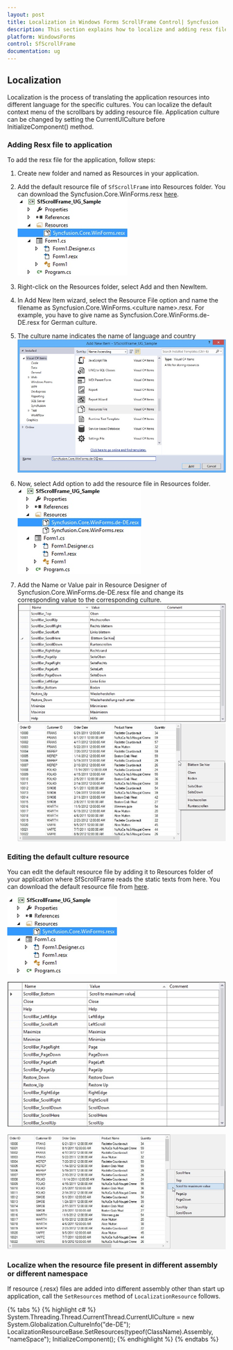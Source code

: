 ```yaml
---
layout: post
title: Localization in Windows Forms ScrollFrame Control| Syncfusion
description: This section explains how to localize and adding resx file and editing the default culture in Syncfusion WinForms SfScrollFrame control and more details.
platform: WindowsForms
control: SfScrollFrame
documentation: ug
---
```


## Localization

Localization is the process of translating the application resources into different language for the specific cultures. You can localize the default context menu of the scrollbars by adding resource file. Application culture can be changed by setting the CurrentUICulture before InitializeComponent() method.

### Adding Resx file to application

To add the resx file for the application, follow steps:

1. Create new folder and named as Resources in your application.

2. Add the default resource file of `SfScrollFrame` into Resources folder. You can download the Syncfusion.Core.WinForms.resx [here](http://www.syncfusion.com/downloads/support/directtrac/general/ze/Syncfusion.Core.WinForms-1127975576).
![WinForms showing add the default resource file in scrollframe](SfScrollFrame_images/SfScrollFrame_img10.jpg)

3. Right-click on the Resources folder, select Add and then NewItem. 

4. In Add New Item wizard, select the Resource File option and name the filename as Syncfusion.Core.WinForms.&lt;culture name&gt;.resx. For example, you have to give name as Syncfusion.Core.WinForms.de-DE.resx for German culture. 

5. The culture name indicates the name of language and country
![WinForms showing the resoure file name new added in scrollframe](SfScrollFrame_images/SfScrollFrame_img11.jpg) 

6. Now, select Add option to add the resource file in Resources folder.<br>
![WinForms showing the different resource file added in scrollframe ](SfScrollFrame_images/SfScrollFrame_img12.jpg)

7. Add the Name or Value pair in Resource Designer of Syncfusion.Core.WinForms.de-DE.resx file and change its corresponding value to the corresponding culture.
![Winforms showing the add name or value in resource file in scrollframe](SfScrollFrame_images/SfScrollFrame_img13.jpg) <br>
![Winforms showing the applied the localization in scrollframe](SfScrollFrame_images/SfScrollFrame_img14.jpg)

### Editing the default culture resource

You can edit the default resource file by adding it to Resources folder of your application where SfScrollFrame reads the static texts from here. You can download the default resource file from [here](http://www.syncfusion.com/downloads/support/directtrac/general/ze/Syncfusion.Core.WinForms-1127975576).

![WinForms showing the edit the default resource fiel in scrollframe](SfScrollFrame_images/SfScrollFrame_img15.jpg)

![Winforms showing the add name or value in resource file in scrollframe](SfScrollFrame_images/SfScrollFrame_img16.jpg)

![Winforms showing the applied the localization in scrollframe](SfScrollFrame_images/SfScrollFrame_img17.jpg)

### Localize when the resource file present in different assembly or different namespace

If resource (.resx) files are added into different assembly other than start up application, call the `SetResources` method of `LocalizationResource` follows.

{% tabs %}
{% highlight c# %}
System.Threading.Thread.CurrentThread.CurrentUICulture = new System.Globalization.CultureInfo("de-DE");
LocalizationResourceBase.SetResources(typeof(ClassName).Assembly, "nameSpace");
InitializeComponent();
{% endhighlight %}
{% endtabs %}